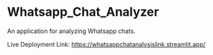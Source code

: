 # Whatsapp_Chat_Analyzer
An application for analyzing Whatsapp chats.

Live Deployment Link: https://whatsappchatanalysislink.streamlit.app/
